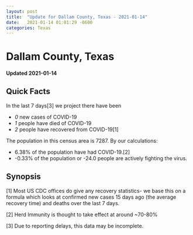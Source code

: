 ```yaml
---
layout: post
title:  "Update for Dallam County, Texas - 2021-01-14"
date:   2021-01-14 01:01:29 -0600
categories: Texas
---
```


# Dallam County, Texas
#### Updated 2021-01-14

## Quick Facts

In the last 7 days[3] we project there have been
- *0* new cases of COVID-19
- *1* people have died of COVID-19
- *2* people have recovered from COVID-19[1]

The population in this census area is 7287. By our calculations:
- 6.38% of the population have had COVID-19.[2]
- -0.33% of the population or -24.0 people are actively fighting the virus.

## Synopsis




[1] Most US CDC offices do give any recovery statistics- we base this on a formula which looks at confirmed new cases
15 days ago (the average recovery time) and deaths over the last 7 days.

[2] Herd Immunity is thought to take effect at around ~70-80%

[3] Due to reporting delays, this data may be incomplete.
 
    